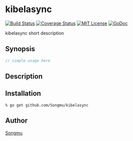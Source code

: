 kibelasync
=======

[![Build Status](https://travis-ci.org/Songmu/kibelasync.svg?branch=master)][travis]
[![Coverage Status](https://coveralls.io/repos/Songmu/kibelasync/badge.svg?branch=master)][coveralls]
[![MIT License](http://img.shields.io/badge/license-MIT-blue.svg?style=flat-square)][license]
[![GoDoc](https://godoc.org/github.com/Songmu/kibelasync?status.svg)][godoc]

[travis]: https://travis-ci.org/Songmu/kibelasync
[coveralls]: https://coveralls.io/r/Songmu/kibelasync?branch=master
[license]: https://github.com/Songmu/kibelasync/blob/master/LICENSE
[godoc]: https://godoc.org/github.com/Songmu/kibelasync

kibelasync short description

## Synopsis

```go
// simple usage here
```

## Description

## Installation

```console
% go get github.com/Songmu/kibelasync
```

## Author

[Songmu](https://github.com/Songmu)
